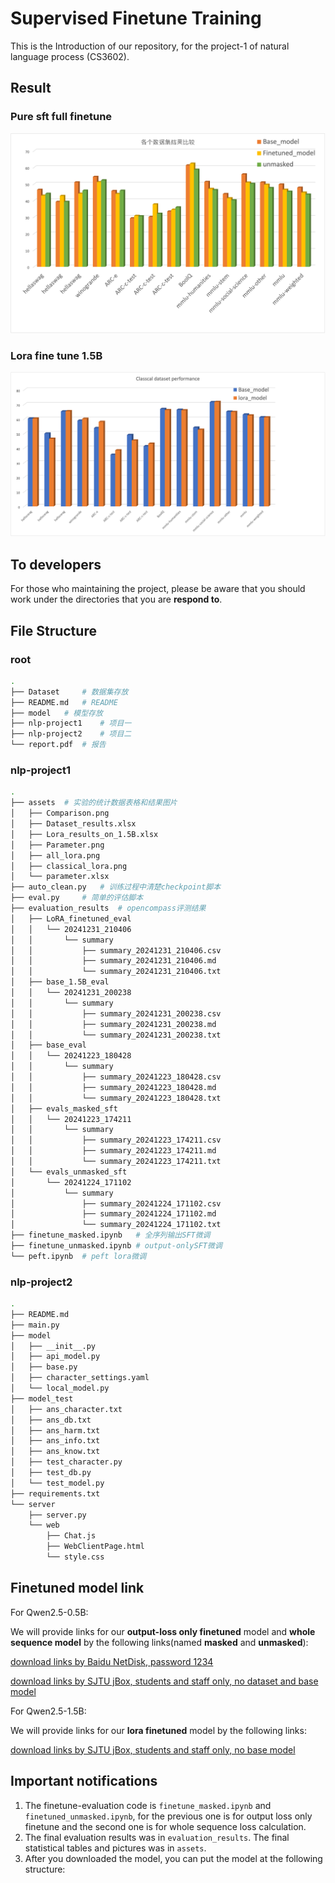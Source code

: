 # Supervised Finetune Training

This is the Introduction of our repository, for the project-1 of natural language process (CS3602).

## Result

### Pure sft full finetune

![img](./nlp-project1/assets/Comparison.png)

### Lora fine tune 1.5B

![img](./nlp-project1/assets/classical_lora.png)

## To developers

For those who maintaining the project, please be aware that you should work under the directories that you are **respond to**.

## File Structure

### root

```bash
.
├── Dataset     # 数据集存放
├── README.md   # README
├── model   # 模型存放
├── nlp-project1    # 项目一
├── nlp-project2    # 项目二
└── report.pdf  # 报告
```

### nlp-project1

```bash
.
├── assets  # 实验的统计数据表格和结果图片
│   ├── Comparison.png
│   ├── Dataset_results.xlsx
│   ├── Lora_results_on_1.5B.xlsx
│   ├── Parameter.png
│   ├── all_lora.png
│   ├── classical_lora.png
│   └── parameter.xlsx
├── auto_clean.py   # 训练过程中清楚checkpoint脚本
├── eval.py     # 简单的评估脚本
├── evaluation_results  # opencompass评测结果
│   ├── LoRA_finetuned_eval
│   │   └── 20241231_210406
│   │       └── summary
│   │           ├── summary_20241231_210406.csv
│   │           ├── summary_20241231_210406.md
│   │           └── summary_20241231_210406.txt
│   ├── base_1.5B_eval
│   │   └── 20241231_200238
│   │       └── summary
│   │           ├── summary_20241231_200238.csv
│   │           ├── summary_20241231_200238.md
│   │           └── summary_20241231_200238.txt
│   ├── base_eval
│   │   └── 20241223_180428
│   │       └── summary
│   │           ├── summary_20241223_180428.csv
│   │           ├── summary_20241223_180428.md
│   │           └── summary_20241223_180428.txt
│   ├── evals_masked_sft
│   │   └── 20241223_174211
│   │       └── summary
│   │           ├── summary_20241223_174211.csv
│   │           ├── summary_20241223_174211.md
│   │           └── summary_20241223_174211.txt
│   └── evals_unmasked_sft
│       └── 20241224_171102
│           └── summary
│               ├── summary_20241224_171102.csv
│               ├── summary_20241224_171102.md
│               └── summary_20241224_171102.txt
├── finetune_masked.ipynb   # 全序列输出SFT微调
├── finetune_unmasked.ipynb # output-onlySFT微调
└── peft.ipynb  # peft lora微调
```

### nlp-project2

```bash
.
├── README.md
├── main.py
├── model
│   ├── __init__.py
│   ├── api_model.py
│   ├── base.py
│   ├── character_settings.yaml
│   └── local_model.py
├── model_test
│   ├── ans_character.txt
│   ├── ans_db.txt
│   ├── ans_harm.txt
│   ├── ans_info.txt
│   ├── ans_know.txt
│   ├── test_character.py
│   ├── test_db.py
│   └── test_model.py
├── requirements.txt
└── server
    ├── server.py
    └── web
        ├── Chat.js
        ├── WebClientPage.html
        └── style.css
```

## Finetuned model link

For Qwen2.5-0.5B:

We will provide links for our **output-loss only finetuned** model and **whole sequence model** by the following links(named **masked** and **unmasked**):

[download links by Baidu NetDisk, password 1234](https://pan.baidu.com/s/1o4LLaOw-bQMsreTjEfXlOQ?pwd=1234)

[download links by SJTU jBox, students and staff only, no dataset and base model](https://jbox.sjtu.edu.cn/l/q1hwDo)

For Qwen2.5-1.5B:

We will provide links for our **lora finetuned** model by the following links:

[download links by SJTU jBox, students and staff only, no base model](https://jbox.sjtu.edu.cn/l/G1lhIi)

## Important notifications

1. The finetune-evaluation code is `finetune_masked.ipynb` and `finetuned_unmasked.ipynb`, for the previous one is for output loss only finetune and the second one is for whole sequence loss calculation.
2. The final evaluation results was in `evaluation_results`. The final statistical tables and pictures was in `assets`.
3. After you downloaded the model, you can put the model at the following structure:
